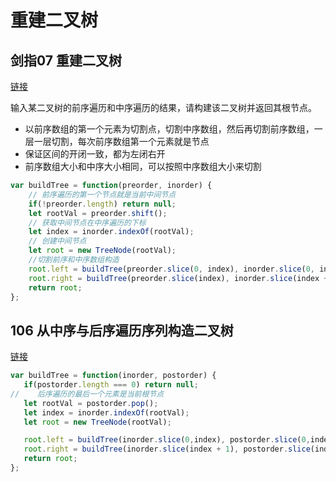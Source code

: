 # 重建二叉树

## 剑指07 重建二叉树

[链接](https://leetcode.cn/problems/zhong-jian-er-cha-shu-lcof/)    

输入某二叉树的前序遍历和中序遍历的结果，请构建该二叉树并返回其根节点。   

- 以前序数组的第一个元素为切割点，切割中序数组，然后再切割前序数组，一层一层切割，每次前序数组第一个元素就是节点   
- 保证区间的开闭一致，都为左闭右开   
- 前序数组大小和中序大小相同，可以按照中序数组大小来切割   

```js
var buildTree = function(preorder, inorder) { 
    // 前序遍历的第一个节点就是当前中间节点
    if(!preorder.length) return null;
    let rootVal = preorder.shift();
    // 获取中间节点在中序遍历的下标
    let index = inorder.indexOf(rootVal);
    // 创建中间节点
    let root = new TreeNode(rootVal);
    //切割前序和中序数组构造
    root.left = buildTree(preorder.slice(0, index), inorder.slice(0, index));
    root.right = buildTree(preorder.slice(index), inorder.slice(index + 1));
    return root;
};
```  

## 106 从中序与后序遍历序列构造二叉树

[链接](https://leetcode.cn/problems/construct-binary-tree-from-inorder-and-postorder-traversal/description/)   

```js
var buildTree = function(inorder, postorder) {
   if(postorder.length === 0) return null;
//    后序遍历的最后一个元素是当前根节点
   let rootVal = postorder.pop();
   let index = inorder.indexOf(rootVal);
   let root = new TreeNode(rootVal);

   root.left = buildTree(inorder.slice(0,index), postorder.slice(0,index));
   root.right = buildTree(inorder.slice(index + 1), postorder.slice(index));
   return root;
};
```